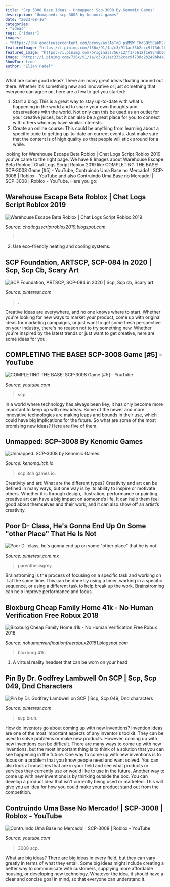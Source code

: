 ```yaml
---
title: "Scp 3008 Base Ideas - Unmapped: Scp-3008 By Kenomic Games"
description: "Unmapped: scp-3008 by kenomic games"
date: "2023-08-16"
categories:
- "ideas"
tags: ["ideas"]
images:
- "https://lh4.googleusercontent.com/proxy/axlAsToQ_psM9W_ThdSQt5EakMJv5F9b_SVse08oy53Fpjf6FxcG_sRoUnqNCVBmDu1hXblGxuvgtjvUg6KC__BdWFNH9kEk3aaixFPfYZjk-V1ok7Sv5I8=w1200-h630-p-k-no-nu"
featuredImage: "https://i.pinimg.com/736x/91/1a/c3/911ac33b2ccc9f73dc2b249bb4a274dd.jpg"
featured_image: "https://i.pinimg.com/originals/56/12/f1/5612f1e954db0a48624edb2e2eb94c12.jpg"
image: "https://i.pinimg.com/736x/91/1a/c3/911ac33b2ccc9f73dc2b249bb4a274dd.jpg"
ShowToc: true
author: "Elian Fadel"
---
```



What are some good ideas?
There are many great ideas floating around out there. Whether it's something new and innovative or just something that everyone can agree on, here are a few to get you started: 
1. Start a blog: This is a great way to stay up-to-date with what's happening in the world and to share your own thoughts and observations with the world. Not only can this be used as an outlet for your creative juices, but it can also be a great place for you to connect with others who may have similar interests. 
2. Create an online course: This could be anything from learning about a specific topic to getting up-to-date on current events. Just make sure that the content is of high quality so that people will stick around for a while. 

	

		
looking for Warehouse Escape Beta Roblox | Chat Logs Script Roblox 2019 you've came to the right page. We have 8 Images about Warehouse Escape Beta Roblox | Chat Logs Script Roblox 2019 like COMPLETING THE BASE! SCP-3008 Game [#5] - YouTube, Contruindo Uma Base no Mercado! | SCP-3008 | Roblox - YouTube and also Contruindo Uma Base no Mercado! | SCP-3008 | Roblox - YouTube. Here you go:
		
    
## Warehouse Escape Beta Roblox | Chat Logs Script Roblox 2019

<img loading=lazy src="https://lh4.googleusercontent.com/proxy/axlAsToQ_psM9W_ThdSQt5EakMJv5F9b_SVse08oy53Fpjf6FxcG_sRoUnqNCVBmDu1hXblGxuvgtjvUg6KC__BdWFNH9kEk3aaixFPfYZjk-V1ok7Sv5I8=w1200-h630-p-k-no-nu" onerror="this.onerror=null;this.src='https://tse3.mm.bing.net/th?id=OIP.tE1v0LNUU_dCfDx19qvlGAHaD4&amp;pid=15.1';" alt="Warehouse Escape Beta Roblox | Chat Logs Script Roblox 2019">

_Source: chatlogsscriptroblox2019.blogspot.com_

>. 

	

2. Use eco-friendly heating and cooling systems.

    
## SCP Foundation, ARTSCP, SCP-084 In 2020 | Scp, Scp Cb, Scary Art

<img loading=lazy src="https://i.pinimg.com/736x/91/1a/c3/911ac33b2ccc9f73dc2b249bb4a274dd.jpg" onerror="this.onerror=null;this.src='https://tse2.mm.bing.net/th?id=OIP.lmCo7YjccVo4Lj-MhW_A9QHaLc&amp;pid=15.1';" alt="SCP Foundation, ARTSCP, SCP-084 in 2020 | Scp, Scp cb, Scary art">

_Source: pinterest.com_

>. 

	

Creative ideas are everywhere, and no one knows where to start. Whether you're looking for new ways to market your product, come up with original ideas for marketing campaigns, or just want to get some fresh perspective on your industry, there's no reason not to try something new. Whether you're inspired by the latest trends or just want to get creative, here are some ideas for you.

    
## COMPLETING THE BASE! SCP-3008 Game [#5] - YouTube

<img loading=lazy src="https://i.ytimg.com/vi/daaJPWQIVsc/maxresdefault.jpg" onerror="this.onerror=null;this.src='https://tse2.mm.bing.net/th?id=OIP.KlF4nPXySesGJeLVit3AHAHaEK&amp;pid=15.1';" alt="COMPLETING THE BASE! SCP-3008 Game [#5] - YouTube">

_Source: youtube.com_

>scp. 

	

In a world where technology has always been key, it has only become more important to keep up with new ideas. Some of the newer and more innovative technologies are making leaps and bounds in their use, which could have big implications for the future. So what are some of the most promising new ideas? Here are five of them.

    
## Unmapped: SCP-3008 By Kenomic Games

<img loading=lazy src="https://img.itch.zone/aW1hZ2UvNjU0MTM4LzM1MTIzODEuanBn/original/JwoA2e.jpg" onerror="this.onerror=null;this.src='https://tse4.mm.bing.net/th?id=OIP.p17UH4ShKIUmimTbOFxNxwHaF7&amp;pid=15.1';" alt="Unmapped: SCP-3008 by Kenomic Games">

_Source: kenoma.itch.io_

>scp itch games io. 

	

Creativity and art: What are the different types?
Creativity and art can be defined in many ways, but one way is by its ability to inspire or motivate others. Whether it is through design, illustration, performance or painting, creative art can have a big impact on someone’s life. It can help them feel good about themselves and their work, and it can also show off an artist’s creativity.

    
## Poor D- Class, He&#039;s Gonna End Up On Some &quot;other Place&quot; That He Is Not

<img loading=lazy src="https://i.pinimg.com/originals/56/12/f1/5612f1e954db0a48624edb2e2eb94c12.jpg" onerror="this.onerror=null;this.src='https://tse2.mm.bing.net/th?id=OIP.gfTrSmxaJEKYqiwYoN2XRQHaF_&amp;pid=15.1';" alt="Poor D- class, he&#039;s gonna end up on some &quot;other place&quot; that he is not">

_Source: pinterest.com.mx_

>parenthesisgrey. 

	

Brainstroming is the process of focusing on a specific task and working on it at the same time. This can be done by using a timer, working in a specific sequence, or using a different task to help break up the work. Brainstroming can help improve performance and focus.

    
## Bloxburg Cheap Family Home 41k - No Human Verification Free Robux 2018

<img loading=lazy src="https://pbs.twimg.com/media/EG8efcTUUAAxa1e.jpg" onerror="this.onerror=null;this.src='https://tse4.mm.bing.net/th?id=OIP.c_3Q0MqO8CMRmAgrA2THjQHaEo&amp;pid=15.1';" alt="Bloxburg Cheap Family Home 41k - No Human Verification Free Robux 2018">

_Source: nohumanverificationfreerobux20181.blogspot.com_

>bloxburg 41k. 

	

1. A virtual reality headset that can be worn on your head

    
## Pin By Dr. Godfrey Lambwell On SCP | Scp, Scp 049, Dnd Characters

<img loading=lazy src="https://i.pinimg.com/originals/e8/f1/59/e8f159d65f6e6c391719062f4248c17e.jpg" onerror="this.onerror=null;this.src='https://tse2.mm.bing.net/th?id=OIP.W1nbm_vTweHlFo26k6nvjgHaK5&amp;pid=15.1';" alt="Pin by Dr. Godfrey Lambwell on SCP | Scp, Scp 049, Dnd characters">

_Source: pinterest.com_

>scp bruh. 

	

How do inventors go about coming up with new inventions?
Invention ideas are one of the most important aspects of any inventor's toolkit. They can be used to solve problems or make new products. However, coming up with new inventions can be difficult. There are many ways to come up with new inventions, but the most important thing is to think of a solution that you can see happening in the future.
One way to come up with new inventions is to focus on a problem that you know people need and want solved. You can also look at industries that are in your field and see what products or services they currently use or would like to use in the future. Another way to come up with new inventions is by thinking outside the box. You can develop a product idea that isn't currently being used or marketed. This will give you an idea for how you could make your product stand out from the competition.

    
## Contruindo Uma Base No Mercado! | SCP-3008 | Roblox - YouTube

<img loading=lazy src="https://i.ytimg.com/vi/9QWmqsCzN2k/maxresdefault.jpg" onerror="this.onerror=null;this.src='https://tse3.mm.bing.net/th?id=OIP.AgTwbzZ66uOKXYFIaUMYWgHaEK&amp;pid=15.1';" alt="Contruindo Uma Base no Mercado! | SCP-3008 | Roblox - YouTube">

_Source: youtube.com_

>3008 scp. 

	

What are big ideas?
There are big ideas in every field, but they can vary greatly in terms of what they entail. Some big ideas might include creating a better way to communicate with customers, supplying more affordable housing, or developing new technology. Whatever the idea, it should have a clear and concise goal in mind, so that everyone can understand it.

